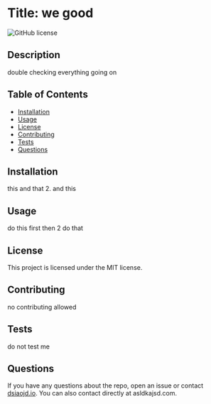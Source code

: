 
# Title: we good


![GitHub license](https://img.shields.io/badge/license-MIT-blue.svg)


## Description

double checking everything going on


## Table of Contents

* [Installation](#installation)
* [Usage](#usage)
* [License](#license)
* [Contributing](#contributing)
* [Tests](#tests)
* [Questions](#questions)


## Installation

this and that 2. and this


## Usage

do this first then 2 do that


## License

This project is licensed under the MIT license.


## Contributing

no contributing allowed


## Tests

do not test me


## Questions

If you have any questions about the repo, open an issue or contact [dsiaojd.io](https://github.com/dsiaojd.io).
You can also contact directly at asldkajsd.com.

